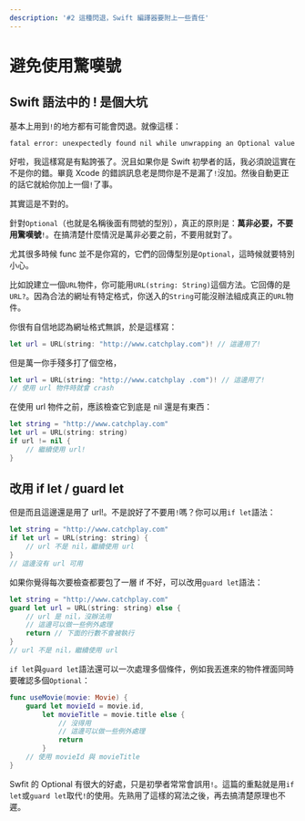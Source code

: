 ```yaml
---
description: '#2 這種閃退，Swift 編譯器要附上一些責任'
---
```


# 避免使用驚嘆號

## Swift 語法中的 ! 是個大坑

基本上用到`!`的地方都有可能會閃退。就像這樣：

`fatal error: unexpectedly found nil while unwrapping an Optional value`

好啦，我這樣寫是有點誇張了。況且如果你是 Swift 初學者的話，我必須說這實在不是你的錯。畢竟 Xcode 的錯誤訊息老是問你是不是漏了`!`沒加。然後自動更正的話它就給你加上一個`!`了事。

其實這是不對的。

針對`Optional`（也就是名稱後面有問號的型別），真正的原則是：**萬非必要，不要用驚嘆號**`!`。在搞清楚什麼情況是萬非必要之前，不要用就對了。

尤其很多時候 func 並不是你寫的，它們的回傳型別是`Optional`，這時候就要特別小心。

比如說建立一個`URL`物件，你可能用`URL(string: String)`這個方法。它回傳的是`URL?`。因為合法的網址有特定格式，你送入的`String`可能沒辦法組成真正的`URL`物件。

你很有自信地認為網址格式無誤，於是這樣寫：

```swift
let url = URL(string: "http://www.catchplay.com")! // 這邊用了!
```

但是萬一你手殘多打了個空格，

```swift
let url = URL(string: "http://www.catchplay .com")! // 這邊用了!
// 使用 url 物件時就會 crash
```

在使用 url 物件之前，應該檢查它到底是 nil 還是有東西：

```swift
let string = "http://www.catchplay.com"
let url = URL(string: string)
if url != nil {
    // 繼續使用 url!
}
```

## 改用 if let / guard let

但是而且這邊還是用了 url!。不是說好了不要用`!`嗎？你可以用`if let`語法：

```swift
let string = "http://www.catchplay.com"
if let url = URL(string: string) {
    // url 不是 nil，繼續使用 url
}
// 這邊沒有 url 可用
```

如果你覺得每次要檢查都要包了一層 if 不好，可以改用`guard let`語法：

```swift
let string = "http://www.catchplay.com"
guard let url = URL(string: string) else {
    // url 是 nil，沒辦法用
    // 這邊可以做一些例外處理
    return // 下面的行數不會被執行
}
// url 不是 nil，繼續使用 url
```

`if let`與`guard let`語法還可以一次處理多個條件，例如我丟進來的物件裡面同時要確認多個`Optional`：

```swift
func useMovie(movie: Movie) {
    guard let movieId = movie.id,
        let movieTitle = movie.title else {
            // 沒得用
            // 這邊可以做一些例外處理
            return
        }
    // 使用 movieId 與 movieTitle
}
```

Swfit 的 Optional 有很大的好處，只是初學者常常會誤用`!`。這篇的重點就是用`if let`或`guard let`取代`!`的使用。先熟用了這樣的寫法之後，再去搞清楚原理也不遲。

